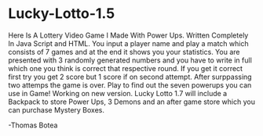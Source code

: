 # Lucky-Lotto-1.5
Here Is A Lottery Video Game I Made With Power Ups. Written Completely In Java Script and HTML.
You input a player name and play a match which consists of 7 games and at the end it shows you your statistics.
You are presented with 3 randomly generated numbers and you have to write in full which one you think is correct that respective round.
If you get it correct first try you get 2 score but 1 score if on second attempt. After surppassing two attemps the game is over.
Play to find out the seven powerups you can use in Game!
Working on new version. 
Lucky Lotto 1.7 will include a Backpack to store Power Ups, 3 Demons and an after game store which you can purchase Mystery Boxes.

-Thomas Botea
